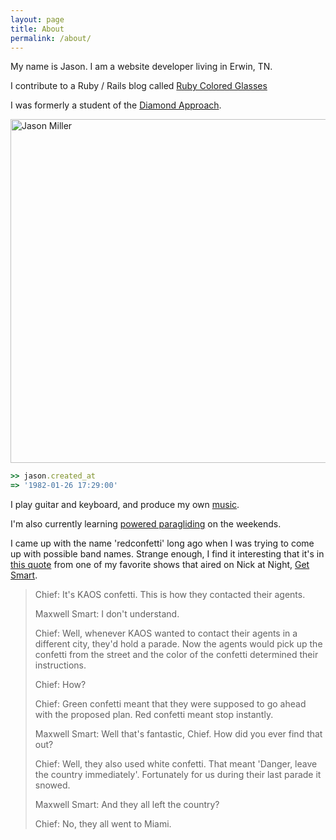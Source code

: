 ```yaml
---
layout: page
title: About
permalink: /about/
---
```


My name is Jason. I am a website developer living in Erwin, TN.

I contribute to a Ruby / Rails blog called [Ruby Colored Glasses][]

I was formerly a student of the [Diamond Approach][].

<img src="{{site.assets.url_prefix}}/images/jason-miller.jpg"
  alt="Jason Miller" title="Jason Miller" width="550"
/>

[Diamond Approach]: https://en.wikipedia.org/wiki/A._H._Almaas#Diamond_Approach
[Ruby Colored Glasses]: http://www.rubycoloredglasses.com/

```ruby
>> jason.created_at
=> '1982-01-26 17:29:00'
```

I play guitar and keyboard, and produce my own [music].

I'm also currently learning [powered paragliding][] on the weekends.

[powered paragliding]: https://en.wikipedia.org/wiki/Powered_paragliding

I came up with the name 'redconfetti' long ago when I was trying to come up
with possible band names. Strange enough, I find it interesting that it's in
[this quote][] from one of my favorite shows that aired on Nick at Night,
[Get Smart][].

[music]: http://music.redconfetti.com/
[this quote]: http://sharetv.org/shows/get_smart_1965/quotes/pg-8
[Get Smart]: https://en.wikipedia.org/wiki/Get_Smart

> Chief: It's KAOS confetti. This is how they contacted their agents.
>
> Maxwell Smart: I don't understand.
>
> Chief: Well, whenever KAOS wanted to contact their agents in a different city,
> they'd hold a parade. Now the agents would pick up the confetti from the
> street and the color of the confetti determined their instructions.
>
> Chief: How?
>
> Chief: Green confetti meant that they were supposed to go ahead with the
> proposed plan. Red confetti meant stop instantly.
>
> Maxwell Smart: Well that's fantastic, Chief. How did you ever find that out?
>
> Chief: Well, they also used white confetti. That meant 'Danger, leave the
> country immediately'. Fortunately for us during their last parade it snowed.
>
> Maxwell Smart: And they all left the country?
>
> Chief: No, they all went to Miami.
